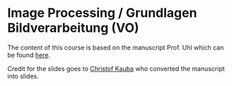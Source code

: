 # Image Processing / Grundlagen Bildverarbeitung (VO)

The content of this course is based on the manuscript Prof. Uhl which can be found [here](https://www.cosy.sbg.ac.at/~uhl/IPCV.pdf).

Credit for the slides goes to [Christof Kauba](https://wavelab.at/member-ckauba.shtml) who converted the manuscript into slides.
